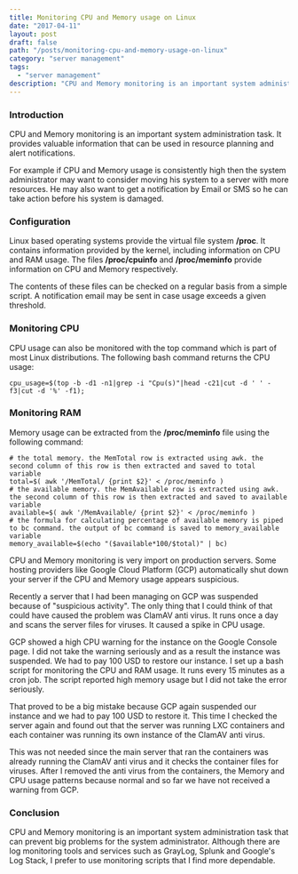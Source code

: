 ```yaml
---
title: Monitoring CPU and Memory usage on Linux
date: "2017-04-11"
layout: post
draft: false
path: "/posts/monitoring-cpu-and-memory-usage-on-linux"
category: "server management"
tags:
  - "server management"
description: "CPU and Memory monitoring is an important system administration task. It provides valuable information that can be used in resource planning and alert notifications."
---
```


### Introduction
CPU and Memory monitoring is an important system administration task. It provides valuable information that can be used in resource planning and alert notifications.

For example if CPU and Memory usage is consistently high then the system administrator may want to consider moving his system to a server with more resources. He may also want to get a notification by Email or SMS so he can take action before his system is damaged.

### Configuration
Linux based operating systems provide the virtual file system **/proc**. It contains information provided by the kernel, including information on CPU and RAM usage. The files **/proc/cpuinfo** and **/proc/meminfo** provide information on CPU and Memory respectively.

The contents of these files can be checked on a regular basis from a simple script. A notification email may be sent in case usage exceeds a given threshold.

### Monitoring CPU
CPU usage can also be monitored with the top command which is part of most Linux distributions. The following bash command returns the CPU usage:

```
cpu_usage=$(top -b -d1 -n1|grep -i "Cpu(s)"|head -c21|cut -d ' ' -f3|cut -d '%' -f1);
```

### Monitoring RAM
Memory usage can be extracted from the **/proc/meminfo** file using the following command:

```
# the total memory. the MemTotal row is extracted using awk. the second column of this row is then extracted and saved to total variable
total=$( awk '/MemTotal/ {print $2}' < /proc/meminfo )
# the available memory. the MemAvailable row is extracted using awk. the second column of this row is then extracted and saved to available variable
available=$( awk '/MemAvailable/ {print $2}' < /proc/meminfo )
# the formula for calculating percentage of available memory is piped to bc command. the output of bc command is saved to memory_available variable
memory_available=$(echo "($available*100/$total)" | bc)
```

CPU and Memory monitoring is very import on production servers. Some hosting providers like Google Cloud Platform (GCP) automatically shut down your server if the CPU and Memory usage appears suspicious.

Recently a server that I had been managing on GCP was suspended because of "suspicious activity". The only thing that I could think of that could have caused the problem was ClamAV anti virus. It runs once a day and scans the server files for viruses. It caused a spike in CPU usage.

GCP showed a high CPU warning for the instance on the Google Console page. I did not take the warning seriously and as a result the instance was suspended. We had to pay 100 USD to restore our instance. I set up a bash script for monitoring the CPU and RAM usage. It runs every 15 minutes as a cron job. The script reported high memory usage but I did not take the error seriously.

That proved to be a big mistake because GCP again suspended our instance and we had to pay 100 USD to restore it. This time I checked the server again and found out that the server was running LXC containers and each container was running its own instance of the ClamAV anti virus.

This was not needed since the main server that ran the containers was already running the ClamAV anti virus and it checks the container files for viruses. After I removed the anti virus from the containers, the Memory and CPU usage patterns because normal and so far we have not received a warning from GCP.

### Conclusion
CPU and Memory monitoring is an important system administration task that can prevent big problems for the system administrator. Although there are log monitoring tools and services such as GrayLog, Splunk and Google's Log Stack, I prefer to use monitoring scripts that I find more dependable.
